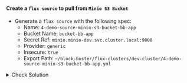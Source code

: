 #### Create a `flux source` to pull from `Minio S3 Bucket`
- Generate a `flux source` with the following spec:
    - Name: `4-demo-source-minio-s3-bucket-bb-app`
    - Bucket Name: `bucket-bb-app`
    - Secret Ref: `minio.minio-dev.svc.cluster.local:9000`
    - Provider: `generic`
    - Insecure: `true`
    - Export Path: `~/block-buster/flux-clusters/dev-cluster/4-demo-source-minio-s3-bucket-bb-app.yml`

<details><summary>Check Solution</summary>

```
flux create source bucket 4-demo-source-minio-s3-bucket-bb-app \
  --bucket-name bucket-bb-app \
  --secret-ref minio-crds \
  --endpoint minio.minio-dev.svc.cluster.local:9000  \
  --provider generic \
  --insecure \
  --export > ~/block-buster/flux-clusters/dev-cluster/2-demo-source-git-bb-app.yml
```{{exec}}

</details>

<br>

#### Check the Generated YAML
```
cat ~/block-buster/flux-clusters/dev-cluster/2-demo-source-git-bb-app.yml
```{{exec}}

